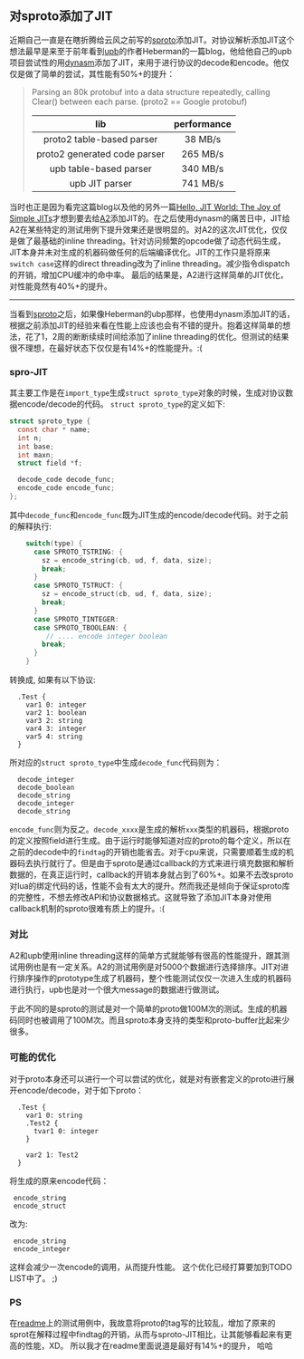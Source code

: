 ## 对sproto添加了JIT

近期自己一直是在瞎折腾给云风之前写的[sproto](https://github.com/cloudwu/sproto)添加JIT。对协议解析添加JIT这个想法最早是来至于前年看到[upb](https://github.com/haberman/upb)的作者Heberman的一篇blog，他给他自己的upb项目尝试性的用[dynasm](http://corsix.github.io/dynasm-doc/index.html)添加了JIT，来用于进行协议的decode和encode。他仅仅是做了简单的尝试，其性能有50%+的提升：

> Parsing an 80k protobuf into a data structure repeatedly,
> calling Clear() between each parse.  (proto2 == Google protobuf)
>
>
> |  lib    |  performance |
> |:-------:|:------------:|
> | proto2 table-based parser    |   38 MB/s |
> | proto2 generated code parser |  265 MB/s |
> | upb table-based parser       |  340 MB/s |
> | upb JIT parser               |  741 MB/s |

当时也正是因为看完这篇blog以及他的另外一篇[Hello, JIT World: The Joy of Simple JITs](http://blog.reverberate.org/2012/12/hello-jit-world-joy-of-simple-jits.html)才想到要去给[A2](https://github.com/lvzixun/A2)添加JIT的。在之后使用dynasm的痛苦日中，JIT给A2在某些特定的测试用例下提升效果还是很明显的。对A2的这次JIT优化，仅仅是做了最基础的inline threading。针对访问频繁的opcode做了动态代码生成，JIT本身并未对生成的机器码做任何的后端编译优化。JIT的工作只是将原来`switch case`这样的direct threading改为了inline threading。减少指令dispatch的开销，增加CPU缓冲的命中率。 最后的结果是，A2进行这样简单的JIT优化，对性能竟然有40%+的提升。

----

当看到[sproto](https://github.com/cloudwu/sproto)之后，如果像Heberman的ubp那样，也使用dynasm添加JIT的话，根据之前添加JIT的经验来看在性能上应该也会有不错的提升。抱着这样简单的想法，花了1，2周的断断续续时间给添加了inline threading的优化。但测试的结果很不理想，在最好状态下仅仅是有14%+的性能提升。:(

### spro-JIT

其主要工作是在`import_type`生成`struct sproto_type`对象的时候，生成对协议数据encode/decode的代码。
`struct sproto_type`的定义如下:

~~~.c
struct sproto_type {
  const char * name;
  int n;
  int base;
  int maxn;
  struct field *f;

  decode_code decode_func; 
  encode_code encode_func;
};
~~~

其中`decode_func`和`encode_func`既为JIT生成的encode/decode代码。对于之前的解释执行:

~~~.c
    switch(type) {
      case SPROTO_TSTRING: {
        sz = encode_string(cb, ud, f, data, size);
        break;
      }
      case SPROTO_TSTRUCT: {
        sz = encode_struct(cb, ud, f, data, size);
        break;
      }
      case SPROTO_TINTEGER: 
      case SPROTO_TBOOLEAN: {
         // .... encode integer boolean
        break;
      }
    }
~~~
转换成, 如果有以下协议:

```
  .Test {
    var1 0: integer
    var2 1: boolean
    var3 2: string
    var4 3: integer
    var5 4: string 
  }
```
所对应的`struct sproto_type`中生成`decode_func`代码则为：
```
  decode_integer 
  decode_boolean 
  decode_string 
  decode_integer 
  decode_string 
```
`encode_func`则为反之。`decode_xxxx`是生成的解析`xxx`类型的机器码，根据proto的定义按照field进行生成。由于运行时能够知道对应的proto的每个定义，所以在之前的decode中的`findtag`的开销也能省去。对于cpu来说，只需要顺着生成的机器码去执行就行了。但是由于sproto是通过callback的方式来进行填充数据和解析数据的，在真正运行时，callback的开销本身就占到了60%+。如果不去改sproto对lua的绑定代码的话，性能不会有太大的提升。然而我还是倾向于保证sproto库的完整性，不想去修改API和协议数据格式。这就导致了添加JIT本身对使用callback机制的sproto很难有质上的提升。:(


### 对比

A2和upb使用inline threading这样的简单方式就能够有很高的性能提升，跟其测试用例也是有一定关系。A2的测试用例是对5000个数据进行选择排序。JIT对进行排序操作的prototype生成了机器码，整个性能测试仅仅一次进入生成的机器码进行执行，upb也是对一个很大message的数据进行做测试。

于此不同的是sproto的测试是对一个简单的proto做100M次的测试。生成的机器码同时也被调用了100M次。而且sproto本身支持的类型和proto-buffer比起来少很多。


### 可能的优化

对于proto本身还可以进行一个可以尝试的优化，就是对有嵌套定义的proto进行展开encode/decode，对于如下proto：
```
  .Test {
    var1 0: string
    .Test2 {
      tvar1 0: integer
    }

    var2 1: Test2
  }
```
将生成的原来encode代码：
```
 encode_string
 encode_struct
```
改为:
```
 encode_string
 encode_integer
```
这样会减少一次encode的调用，从而提升性能。 这个优化已经打算要加到TODO LIST中了。 ;)

### PS
在[readme](https://github.com/lvzixun/sproto-JIT/blob/master/README.md)上的测试用例中，我故意将proto的tag写的比较乱，增加了原来的sprot在解释过程中findtag的开销，从而与sproto-JIT相比，让其能够看起来有更高的性能，XD。 所以我才在readme里面说道是最好有14%+的提升， 哈哈

















